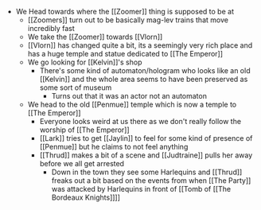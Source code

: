 - We Head towards where the [[Zoomer]] thing is supposed to be at
	- [[Zoomers]] turn out to be basically mag-lev trains that move incredibly fast
	- We take the [[Zoomer]] towards [[Vlorn]]
	- [[Vlorn]] has changed quite a bit, its a seemingly very rich place and has a huge temple and statue dedicated to [[The Emperor]]
	- We go looking for [[Kelvin]]'s shop
		- There's some kind of automaton/hologram who looks like an old [[Kelvin]] and the whole area seems to have been preserved as some sort of museum
			- Turns out that it was an actor not an automaton
	- We head to the old [[Penmue]] temple which is now a temple to [[The Emperor]]
		- Everyone looks weird at us there as we don't really follow the worship of [[The Emperor]]
		- [[Lark]] tries to get [[Jaylin]] to feel for some kind of presence of [[Penmue]] but he claims to not feel anything
		- [[Thrud]] makes a bit of a scene and [[Judtraine]] pulls her away before we all get arrested
			- Down in the town they see some Harlequins and [[Thrud]] freaks out a bit based on the events from when [[The Party]] was attacked by Harlequins in front of [[Tomb of [[The Bordeaux Knights]]]]